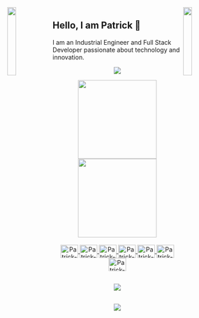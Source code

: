 <img align="left" src="https://user-images.githubusercontent.com/65187002/144930161-2f783401-8d27-4fdf-a2f7-cc0ba32f1f1f.gif" width="20%" style="display:inline;">
<img align="right" src="https://user-images.githubusercontent.com/65187002/144930161-2f783401-8d27-4fdf-a2f7-cc0ba32f1f1f.gif" width="20%" style="display:inline;">

## Hello, I am Patrick  👋
I am an Industrial Engineer and Full Stack Developer passionate about technology and innovation.

<p align="center">
  <img src="https://readme-typing-svg.herokuapp.com/?lines=Hellooo;Welcome+to+my+profile!&font=Fira%20Code&color=%23D62F79&center=true&width=280&height=50">
</p>


<div align="center">
  <a href="https://github.com/patrick-cuppi">
  <img height="180em" src="https://github-readme-stats.vercel.app/api?username=patrick-cuppi&show_icons=true&theme=tokyonight&include_all_commits=true&count_private=true"/>
  <img height="180em" src="https://github-readme-stats.vercel.app/api/top-langs/?username=patrick-cuppi&layout=compact&langs_count=7&theme=tokyonight"/>
</div>

<div align="center"><br>
  <img align="center" alt="Patrick-React" height="30" width="40" src="https://cdn.jsdelivr.net/gh/devicons/devicon@latest/icons/react/react-original.svg">
  <img align="center" alt="Patrick-Vue" height="30" width="40" src="https://cdn.jsdelivr.net/gh/devicons/devicon@latest/icons/vuejs/vuejs-original.svg">
  <img align="center" alt="Patrick-Js" height="30" width="40" src="https://cdn.jsdelivr.net/gh/devicons/devicon@latest/icons/javascript/javascript-original.svg">
  <img align="center" alt="Patrick-Ts" height="30" width="40" src="https://cdn.jsdelivr.net/gh/devicons/devicon@latest/icons/typescript/typescript-original.svg">
  <img align="center" alt="Patrick-Nodejs" height="30" width="40" src="https://cdn.jsdelivr.net/gh/devicons/devicon@latest/icons/nodejs/nodejs-original.svg" />
  <img align="center" alt="Patrick-Python" height="30" width="40" src="https://cdn.jsdelivr.net/gh/devicons/devicon@latest/icons/python/python-original.svg">
  <img align="center" alt="Patrick-Java" height="30" width="40" src="https://cdn.jsdelivr.net/gh/devicons/devicon@latest/icons/java/java-original.svg">
       
</div>

##

<div align="center"> 
  <a href="https://www.linkedin.com/in/patrick-cuppi-796106195" target="_blank noopener noreferrer">
    <img src="https://img.shields.io/badge/-LinkedIn-%230077B5?style=for-the-badge&logo=linkedin&logoColor=white" target="_blank">
  </a> 
</div>

##

<p align="center">
  <img id="preview" src="https://komarev.com/ghpvc/?username=patrick&color=grey">
</p>

